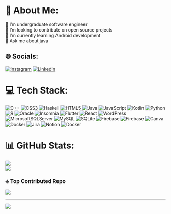 # 💫 About Me:
🔭 I’m undergraduate software engineer<br>👯 I’m looking to contribute on open source projects<br>🌱 I’m currently learning Android development<br>💬 Ask me about java<br>

## 🌐 Socials:
[![Instagram](https://img.shields.io/badge/Instagram-%23E4405F.svg?logo=Instagram&logoColor=white)](https://instagram.com/itxaiman46) [![LinkedIn](https://img.shields.io/badge/LinkedIn-%230077B5.svg?logo=linkedin&logoColor=white)](https://linkedin.com/in/Aiman-Zahid) 

# 💻 Tech Stack:
![C++](https://img.shields.io/badge/c++-%2300599C.svg?style=flat&logo=c%2B%2B&logoColor=white) ![CSS3](https://img.shields.io/badge/css3-%231572B6.svg?style=flat&logo=css3&logoColor=white) ![Haskell](https://img.shields.io/badge/Haskell-5e5086?style=flat&logo=haskell&logoColor=white) ![HTML5](https://img.shields.io/badge/html5-%23E34F26.svg?style=flat&logo=html5&logoColor=white) ![Java](https://img.shields.io/badge/java-%23ED8B00.svg?style=flat&logo=openjdk&logoColor=white) ![JavaScript](https://img.shields.io/badge/javascript-%23323330.svg?style=flat&logo=javascript&logoColor=%23F7DF1E) ![Kotlin](https://img.shields.io/badge/kotlin-%237F52FF.svg?style=flat&logo=kotlin&logoColor=white) ![Python](https://img.shields.io/badge/python-3670A0?style=flat&logo=python&logoColor=ffdd54) ![R](https://img.shields.io/badge/r-%23276DC3.svg?style=flat&logo=r&logoColor=white) ![Oracle](https://img.shields.io/badge/Oracle-F80000?style=flat&logo=oracle&logoColor=white) ![Insomnia](https://img.shields.io/badge/Insomnia-black?style=flat&logo=insomnia&logoColor=5849BE) ![Flutter](https://img.shields.io/badge/Flutter-%2302569B.svg?style=flat&logo=Flutter&logoColor=white) ![React](https://img.shields.io/badge/react-%2320232a.svg?style=flat&logo=react&logoColor=%2361DAFB) ![WordPress](https://img.shields.io/badge/WordPress-%23117AC9.svg?style=flat&logo=WordPress&logoColor=white) ![MicrosoftSQLServer](https://img.shields.io/badge/Microsoft%20SQL%20Server-CC2927?style=flat&logo=microsoft%20sql%20server&logoColor=white) ![MySQL](https://img.shields.io/badge/mysql-%2300000f.svg?style=flat&logo=mysql&logoColor=white) ![SQLite](https://img.shields.io/badge/sqlite-%2307405e.svg?style=flat&logo=sqlite&logoColor=white) ![Firebase](https://img.shields.io/badge/Firebase-039BE5?style=flat&logo=Firebase&logoColor=white) ![Firebase](https://img.shields.io/badge/firebase-%23039BE5.svg?style=flat&logo=firebase) ![Canva](https://img.shields.io/badge/Canva-%2300C4CC.svg?style=flat&logo=Canva&logoColor=white) ![Docker](https://img.shields.io/badge/docker-%230db7ed.svg?style=flat&logo=docker&logoColor=white) ![Jira](https://img.shields.io/badge/jira-%230A0FFF.svg?style=flat&logo=jira&logoColor=white) ![Notion](https://img.shields.io/badge/Notion-%23000000.svg?style=flat&logo=notion&logoColor=white) ![Docker](https://img.shields.io/badge/docker-%230db7ed.svg?style=flat&logo=docker&logoColor=white)
# 📊 GitHub Stats:
![](https://github-readme-stats.vercel.app/api?username=AimanZahid1&theme=tokyonight&hide_border=true&include_all_commits=false&count_private=false)<br/>
![](https://github-readme-streak-stats.herokuapp.com/?user=AimanZahid1&theme=tokyonight&hide_border=true)<br/>

### 🔝 Top Contributed Repo
![](https://github-contributor-stats.vercel.app/api?username=AimanZahid1&limit=5&theme=tokyonight&combine_all_yearly_contributions=true)

---
[![](https://visitcount.itsvg.in/api?id=AimanZahid1&icon=2&color=0)](https://visitcount.itsvg.in)

<!-- Proudly created with GPRM ( https://gprm.itsvg.in ) -->
